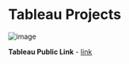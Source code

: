 # Tableau Projects
![image](https://github.com/user-attachments/assets/d0f2e3a0-ddcc-4c46-9770-5aa98030bd0d)

**Tableau Public Link** - [link](https://public.tableau.com/app/profile/akshay5715/vizzes/)

